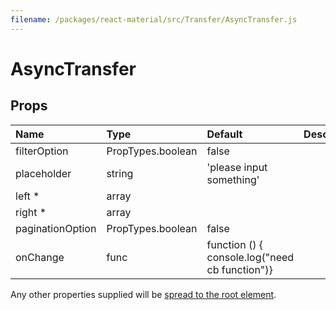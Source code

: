 ```yaml
---
filename: /packages/react-material/src/Transfer/AsyncTransfer.js
---
```


<!--- This documentation is automatically generated, do not try to edit it. -->

# AsyncTransfer



## Props

| Name | Type | Default | Description |
|:-----|:-----|:--------|:------------|
| <span class="prop-name">filterOption</span> | <span class="prop-type">PropTypes.boolean | <span class="prop-default">false</span> |  |
| <span class="prop-name">placeholder</span> | <span class="prop-type">string | <span class="prop-default">'please input something'</span> |  |
| <span class="prop-name required">left *</span> | <span class="prop-type">array |  |  |
| <span class="prop-name required">right *</span> | <span class="prop-type">array |  |  |
| <span class="prop-name">paginationOption</span> | <span class="prop-type">PropTypes.boolean | <span class="prop-default">false</span> |  |
| <span class="prop-name">onChange</span> | <span class="prop-type">func | <span class="prop-default">function () {  console.log("need cb function")}</span> |  |

Any other properties supplied will be [spread to the root element](/guides/api#spread).

